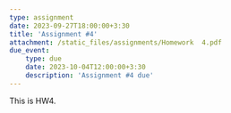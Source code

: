 ```yaml
---
type: assignment
date: 2023-09-27T18:00:00+3:30
title: 'Assignment #4'
attachment: /static_files/assignments/Homework  4.pdf
due_event: 
    type: due
    date: 2023-10-04T12:00:00+3:30
    description: 'Assignment #4 due'
---
```

This is HW4.
